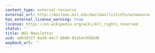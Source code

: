 ```yaml
---
content_type: external-resource
external_url: http://mailman.mit.edu/mailman/listinfo/wsnewsocw
has_external_license_warning: true
license: https://en.wikipedia.org/wiki/All_rights_reserved
status: ''
title: W&S Newsletter
uid: ad63031f-8a30-4ec7-8b80-01a54c9566d0
wayback_url: ''
---
```

